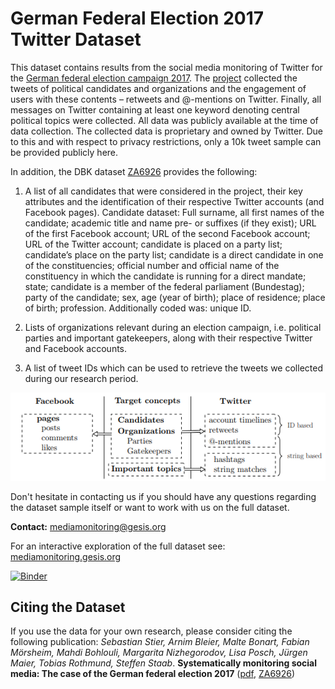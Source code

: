 

# German Federal Election 2017 Twitter Dataset

This dataset contains results from the social media monitoring of Twitter for the  [German federal election campaign 2017](https://en.wikipedia.org/wiki/2017_German_federal_election). The [project](https://arxiv.org/pdf/1804.02888.pdf) collected the tweets of political candidates and organizations and the engagement of users with these contents – retweets and @-mentions on Twitter. Finally, all messages on Twitter containing at least one keyword denoting central political topics were collected. All data was publicly available at the time of data collection. The collected data is proprietary and owned by Twitter. Due to this and with respect to privacy restrictions, only a 10k tweet sample can be provided publicly here.


In addition, the DBK dataset [ZA6926](https://dbk.gesis.org/dbksearch/sdesc2.asp?no=6926) provides the following:

1. A list of all candidates that were considered in the project, their key attributes and the identification of their respective Twitter accounts (and Facebook pages). Candidate dataset: Full surname, all first names of the candidate; academic title and name pre- or suffixes (if they exist); URL of the first Facebook account; URL of the second Facebook account; URL of the Twitter account; candidate is placed on a party list; candidate’s place on the party list; candidate is a direct candidate in one of the constituencies; official number and official name of the constituency in which the candidate is running for a direct mandate; state; candidate is a member of the federal parliament (Bundestag); party of the candidate; sex, age (year of birth); place of residence; place of birth; profession. Additionally coded was: unique ID.

2. Lists of organizations relevant during an election campaign, i.e. political parties and important gatekeepers, along with their respective Twitter and Facebook accounts.

3. A list of tweet IDs which can be used to retrieve the tweets we collected during our research period.



![alt text](binder/fig.png "The political communication space and its operationalization.")



Don't hesitate in contacting us if you should have any questions regarding the dataset sample itself or want to work with us on the full dataset. 


**Contact:** mediamonitoring@gesis.org

For an interactive exploration of the full dataset see: [mediamonitoring.gesis.org](http://mediamonitoring.gesis.org)


[![Binder](https://notebooks.gesis.org/binder/badge_logo.svg)](https://notebooks.gesis.org/binder/v2/gh/gesiscss/btw17_sample_scripts/master?urlpath=lab/tree/query_sample.ipynb)


## Citing the Dataset
If you use the data for your own research, please consider citing the following publication: *Sebastian Stier, Arnim Bleier, Malte Bonart, Fabian Mörsheim, Mahdi Bohlouli, Margarita Nizhegorodov, Lisa Posch, Jürgen Maier, Tobias Rothmund, Steffen Staab*. **Systematically monitoring social media: The case of the German federal election 2017** ([pdf](https://arxiv.org/pdf/1804.02888.pdf), [ZA6926](https://dbk.gesis.org/dbksearch/sdesc2.asp?no=6926))
